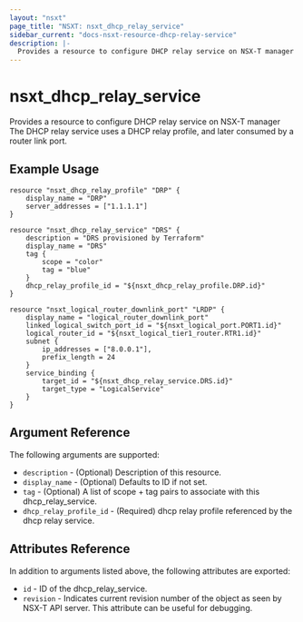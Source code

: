 ```yaml
---
layout: "nsxt"
page_title: "NSXT: nsxt_dhcp_relay_service"
sidebar_current: "docs-nsxt-resource-dhcp-relay-service"
description: |-
  Provides a resource to configure DHCP relay service on NSX-T manager
---
```


# nsxt_dhcp_relay_service

Provides a resource to configure DHCP relay service on NSX-T manager
The DHCP relay service uses a DHCP relay profile, and later consumed by a router
link port.

## Example Usage

```hcl
resource "nsxt_dhcp_relay_profile" "DRP" {
    display_name = "DRP"
    server_addresses = ["1.1.1.1"]
}

resource "nsxt_dhcp_relay_service" "DRS" {
    description = "DRS provisioned by Terraform"
    display_name = "DRS"
    tag {
        scope = "color"
        tag = "blue"
    }
    dhcp_relay_profile_id = "${nsxt_dhcp_relay_profile.DRP.id}"
}

resource "nsxt_logical_router_downlink_port" "LRDP" {
    display_name = "logical_router_downlink_port"
    linked_logical_switch_port_id = "${nsxt_logical_port.PORT1.id}"
    logical_router_id = "${nsxt_logical_tier1_router.RTR1.id}"
    subnet {
        ip_addresses = ["8.0.0.1"],
        prefix_length = 24
    }
    service_binding {
        target_id = "${nsxt_dhcp_relay_service.DRS.id}"
        target_type = "LogicalService"
    }
}

```

## Argument Reference

The following arguments are supported:

* `description` - (Optional) Description of this resource.
* `display_name` - (Optional) Defaults to ID if not set.
* `tag` - (Optional) A list of scope + tag pairs to associate with this dhcp_relay_service.
* `dhcp_relay_profile_id` - (Required) dhcp relay profile referenced by the dhcp relay service.


## Attributes Reference

In addition to arguments listed above, the following attributes are exported:

* `id` - ID of the dhcp_relay_service.
* `revision` - Indicates current revision number of the object as seen by NSX-T API server. This attribute can be useful for debugging.
